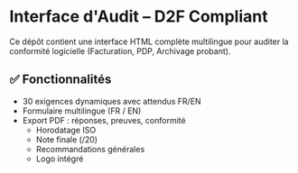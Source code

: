 # Interface d'Audit – D2F Compliant

Ce dépôt contient une interface HTML complète multilingue pour auditer la conformité logicielle (Facturation, PDP, Archivage probant).

## ✅ Fonctionnalités
- 30 exigences dynamiques avec attendus FR/EN
- Formulaire multilingue (FR / EN)
- Export PDF : réponses, preuves, conformité
  - Horodatage ISO
  - Note finale (/20)
  - Recommandations générales
  - Logo intégré

